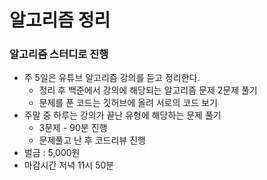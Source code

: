 # 알고리즘 정리

### 알고리즘 스터디로 진행

- 주 5일은 유튜브 알고리즘 강의를 듣고 정리한다.
  - 정리 후 백준에서 강의에 해당되는 알고리즘 문제 2문제 풀기
  - 문제를 푼 코드는 깃허브에 올려 서로의 코드 보기
- 주말 중 하루는 강의가 끝난 유형에 해당하는 문제 풀기
  - 3문제  -  90분 진행
  - 문제풀고 난 후 코드리뷰 진행
- 벌금 : 5,000원
- 마감시간 저녁 11시 50분
